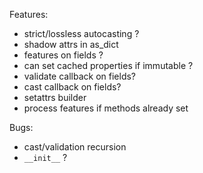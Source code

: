 Features:

- strict/lossless autocasting ?
- shadow attrs in as_dict
- features on fields ?
- can set cached properties if immutable ?
- validate callback on fields?
- cast callback on fields?
- setattrs builder
- process features if methods already set

Bugs:

- cast/validation recursion
- `__init__` ?
